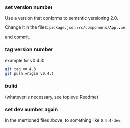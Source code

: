 ### set version number

Use a version that conforms to semantic versioning 2.0.

Change it in the files:
`package.json`
`src/components/App.vue`

and commit.

### tag version number
example for v0.4.3:
```sh
git tag v0.4.3
git push origin v0.4.3
```

### build
(whatever is necessary, see toplevel Readme)

### set dev number again
In the mentioned files above, to something like `0.4.4-dev`.
